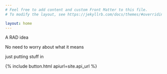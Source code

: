 ```yaml
---
# Feel free to add content and custom Front Matter to this file.
# To modify the layout, see https://jekyllrb.com/docs/themes/#overriding-theme-defaults

layout: home
---
```


A RAD idea

No need to worry about what it means

just putting stuff in

<!-- {% capture api_url %}
{{ site.api_url }}
{% endcapture %} -->
{% include button.html apiurl=site.api_url %}

<!-- {% raw %}
<script>

    const button = document.querySelector('#myButton');
    const bsButton = new mdb.Button(button);

</script>
{% endraw %} -->